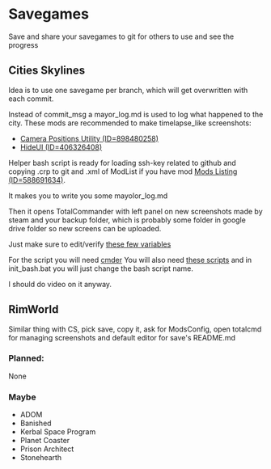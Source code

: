# Savegames

Save and share your savegames to git for others to use and see the progress

## Cities Skylines
	
Idea is to use one savegame per branch, which will get overwritten with each commit.

Instead of commit_msg a mayor_log.md is used to log what happened to the city.
These mods are recommended to make timelapse_like screenshots:

* [Camera Positions Utility (ID=898480258)](https://steamcommunity.com/sharedfiles/filedetails/?id=898480258)
* [HideUI (ID=406326408)](https://steamcommunity.com/sharedfiles/filedetails/?id=406326408)

Helper bash script is ready for loading ssh-key related to github and copying .crp to git and .xml of ModList if you have mod [Mods Listing (ID=588691634)](http://steamcommunity.com/sharedfiles/filedetails/?id=588691634).

It makes you to write you some mayolor_log.md

Then it opens TotalCommander with left panel on new screenshots made by steam and your backup folder, which is probably some folder in google drive folder so new screens can be uploaded.

Just make sure to edit/verify [these few variables](https://github.com/Pulecz/savegames/blob/master/git_savegames_helper_cs.sh#L11)

For the script you will need [cmder](http://cmder.net/)
You will also need [these scripts](https://github.com/Pulecz/dotfiles/tree/master/Windows) and in init_bash.bat you will just change the bash script name.

I should do video on it anyway.

## RimWorld

Similar thing with CS, pick save, copy it, ask for ModsConfig, open totalcmd for managing screenshots and default editor for save's README.md

### Planned:
None

### Maybe
* ADOM
* Banished
* Kerbal Space Program
* Planet Coaster
* Prison Architect
* Stonehearth
